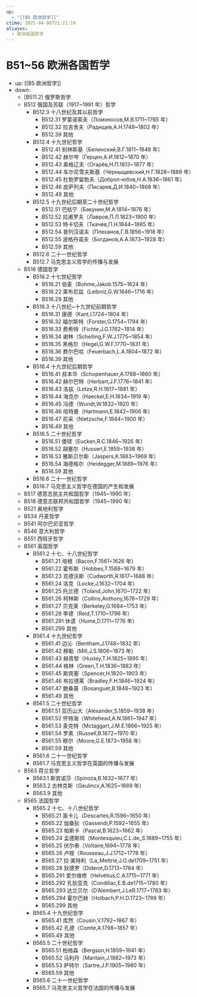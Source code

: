 ```yaml
---
up:
  - "[[B5 欧洲哲学]]"
ctime: 2025-04-06T21:21:19
aliases:
  - 欧洲各国哲学
---
```


# B51~56 欧洲各国哲学

- up: [[B5 欧洲哲学]]
- down:	
	- [B511.2] 俄罗斯哲学
	- B512 俄国及苏联（1917~1991 年）哲学
		- B512.3 十八世纪及其以前哲学
			- B512.31 罗蒙诺索夫（Ломоносов,М.В.1711~1765 年）
			- B512.32 拉吉舍夫（Раднщев,А.Н.1749~1802 年）
			- B512.39 其他
		- B512.4 十九世纪哲学
			- B512.41 别林斯基（Белинcкий,В.Г.1811~1848 年）
			- B512.42 赫尔岑（Герцен,А.И.1812~1870 年）
			- B512.43 奥格辽夫（Огарёв,Н.П.1813~1877 年）
			- B512.44 车尔尼雪夫斯基（Черныщевский,Н.Г.1828~1889 年）
			- B512.45 杜勃罗留勃夫（Доброл-юбов,Н.А.1836~1861 年）
			- B512.46 皮萨列夫（Писарев,Д.И.1840~1868 年）
			- B512.49 其他
		- B512.5 十九世纪后期至二十世纪哲学
			- B512.51 巴枯宁（Бакунин,М.А.1814~1876 年）
			- B512.52 拉甫罗夫（Лавров,П.Л.1823~1900 年）
			- B512.53 特卡切夫（Ткачев,П.Н.1844~1885 年）
			- B512.54 普列汉诺夫（Плеханов,Г.В.1856~1918 年）
			- B512.55 波格丹诺夫（Богданов,А.А.1873~1928 年）
			- B512.59 其他
		- B512.6 二十一世纪哲学
		- B512.7 马克思主义哲学的传播与发展
	- B516 德国哲学
		- B516.2 十七世纪哲学
			- B516.21 伯麦（Bohme,Jakob.1575~1624 年）
			- B516.22 莱布尼兹（Leibniz,G.W.1646~1716 年）
			- B516.29 其他
		- B516.3 十八世纪~十九世纪前期哲学
			- B516.31 康德（Kant,I.1724~1804 年）
			- B516.32 福尔斯特（Forster,G.1754~1794 年）
			- B516.33 费希特（Fichte,J.G.1762~1814 年）
			- B516.34 谢林（Schelling,F.W.J.1775~1854 年）
			- B516.35 黑格尔（Hegel,G.W.F.1770~1831 年）
			- B516.36 费尔巴哈（Feuerbach,L.A.1804~1872 年）
			- B516.39 其他
		- B516.4 十九世纪后期哲学
			- B516.41 叔本华（Schopenhauer,A.1788~1860 年）
			- B516.42 赫尔巴特（Herbart,J.F.1776~1841 年）
			- B516.43 洛兹（Lotze,R.H.1817~1881 年）
			- B516.44 海克尔（Haeckel,E.H.1834~1919 年）
			- B516.45 冯德（Wundt,W.1832~1920 年）
			- B516.46 哈特曼（Hartmann,E.1842~1906 年）
			- B516.47 尼采（Nietzsche,F.1844~1900 年）
			- B516.49 其他
		- B516.5 二十世纪哲学
			- B516.51 倭铿（Eucken,R.C.1846~1926 年）
			- B516.52 胡塞尔（Husserl,E.1859~1938 年）
			- B516.53 雅斯贝尔斯（Jaspers,K.1883~1969 年）
			- B516.54 海德格尔（Heidegger,M.1889~1976 年）
			- B516.59 其他
		- B516.6 二十一世纪哲学
		- B516.7 马克思主义哲学在德国的产生和发展
	- B517 德意志民主共和国哲学（1945~1990 年）
	- B518 德意志联邦共和国哲学（1945~1990 年）
	- B521 奥地利哲学
	- B534 丹麦哲学
	- B541 阿尔巴尼亚哲学
	- B546 意大利哲学
	- B551 西班牙哲学
	- B561 英国哲学
		- B561.2 十七、十八世纪哲学
			- B561.21 培根（Bacon,F.1561~1626 年）
			- B561.22 霍布斯（Hobbes,T.1588~1679 年）
			- B561.23 克德沃斯（Cudworth,R.1617~1688 年）
			- B561.24 洛克（Locke,J.1632~1704 年）
			- B561.25 托兰德（Toland,John,1670~1722 年）
			- B561.26 柯林斯（Collins,Anthony,1676~1729 年）
			- B561.27 贝克莱（Berkeley,G.1684~1753 年）
			- B561.28 李德（Reid,T.1710~1796 年）
			- B561.291 休谟（Hume,D.1711~1776 年）
			- B561.299 其他
		- B561.4 十九世纪哲学
			- B561.41 边沁（Bentham,J.1748~1832 年）
			- B561.42 穆勒（Mill,J.S.1806~1873 年）
			- B561.43 赫胥黎（Huxley,T.H.1825~1895 年）
			- B561.44 格林（Green,T.H.1836~1882 年）
			- B561.45 斯宾塞（Spencer,H.1820~1903 年）
			- B561.46 布拉德莱（Bradley,F.H.1846~1924 年）
			- B561.47 鲍桑葵（Bosanguet,B.1848~1923 年）
			- B561.49 其他
		- B561.5 二十世纪哲学
			- B561.51 亚历山大（Alexander,S.1859~1938 年）
			- B561.52 怀特海（Whitehead,A.N.1861~1947 年）
			- B561.53 麦克特（Mctaggart,J.M.E.1866~1925 年）
			- B561.54 罗素（Russell,B.1872~1970 年）
			- B561.55 穆尔（Moore,G.E.1873~1958 年）
			- B561.59 其他
		- B561.6 二十一世纪哲学
		- B561.7 马克思主义哲学在英国的传播与发展
	- B563 荷兰哲学
		- B563.1 斯宾诺莎（Spinoza,B.1632~1677 年）
		- B563.2 古林克斯（Geulincx,A.1625~1669 年）
		- B563.9 其他
	- B565 法国哲学
		- B565.2 十七、十八世纪哲学
			- B565.21 笛卡儿（Descartes,R.1596~1650 年）
			- B565.22 伽桑狄（Gassendi,P.1592~1655 年）
			- B565.23 帕斯卡（Pascal,B.1623~1662 年）
			- B565.24 孟德斯鸠（Montesquieu,C.L.de_S.1689~1755 年）
			- B565.25 伏尔泰（Voltaire,1694~1778 年）
			- B565.26 卢梭（Rousseau,J.J.1712~1778 年）
			- B565.27 拉·美特利（La_Mettrie,J.O.de1709~1751 年）
			- B565.28 狄德罗（Diderot,D.1713~1784 年）
			- B565.291 爱尔维修（Helvétius,C.A.1715~1771 年）
			- B565.292 孔狄亚克（Condillac,E.B.de1715~1780 年）
			- B565.293 达兰贝尔（D’Alembert,J.LeR.1717~1783 年）
			- B565.294 霍尔巴赫（Holbach,P.H.D.1723~1789 年）
			- B565.299 其他
		- B565.4 十九世纪哲学
			- B565.41 库然（Cousin,V.1792~1867 年）
			- B565.42 孔德（Comte,A.1798~1857 年）
			- B565.49 其他
		- B565.5 二十世纪哲学
			- B565.51 柏格森（Bergson,H.1859~1941 年）
			- B565.52 马利丹（Maritain,J.1882~1973 年）
			- B565.53 萨特尔（Sartre,J.P.1905~1980 年）
			- B565.59 其他
		- B565.6 二十一世纪哲学
		- B565.7 马克思主义哲学在法国的传播与发展
	
